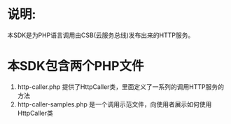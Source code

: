 # 说明:
  本SDK是为PHP语言调用由CSB(云服务总线)发布出来的HTTP服务。

# 本SDK包含两个PHP文件
1. http-caller.php 提供了HttpCaller类，里面定义了一系列的调用HTTP服务的方法
2. http-caller-samples.php 是一个调用示范文件，向使用者展示如何使用HttpCaller类



